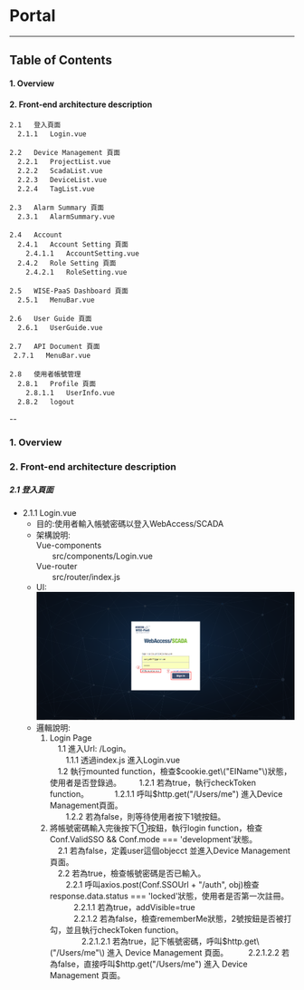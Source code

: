 # Portal

---

## Table of Contents

#### 1. Overview

#### 2. Front-end architecture description

```
2.1   登入頁面  
  2.1.1   Login.vue

2.2   Device Management 頁面       
  2.2.1   ProjectList.vue
  2.2.2   ScadaList.vue
  2.2.3   DeviceList.vue
  2.2.4   TagList.vue

2.3   Alarm Summary 頁面
  2.3.1   AlarmSummary.vue

2.4   Account
  2.4.1   Account Setting 頁面
    2.4.1.1   AccountSetting.vue
  2.4.2   Role Setting 頁面
    2.4.2.1   RoleSetting.vue

2.5   WISE-PaaS Dashboard 頁面
  2.5.1   MenuBar.vue

2.6   User Guide 頁面
  2.6.1   UserGuide.vue

2.7   API Document 頁面 
 2.7.1   MenuBar.vue

2.8   使用者帳號管理
  2.8.1   Profile 頁面
    2.8.1.1   UserInfo.vue
  2.8.2   logout
```

--

### 1. Overview

### 2. Front-end architecture description

##### 2.1 登入頁面

* 2.1.1 Login.vue    
  * 目的:使用者輸入帳號密碼以登入WebAccess/SCADA  
  * 架構說明:  
    Vue-components  
    　　src/components/Login.vue  
    Vue-router  
    　　src/router/index.js
  * UI:
    ![](/assets/login.PNG)  
  * 邏輯說明:  
    1. Login Page  
       　1.1 進入Url: /Login。  
       　　1.1.1 透過index.js 進入Login.vue  
       　1.2 執行mounted function，檢查$cookie.get\("EIName"\)狀態，使用者是否登錄過。  
       　　1.2.1 若為true，執行checkToken function。  
       　　　1.2.1.1 呼叫$http.get\("/Users/me"\) 進入Device Management頁面。  
       　　1.2.2 若為false，則等待使用者按下1號按鈕。    
    2. 將帳號密碼輸入完後按下①按鈕，執行login function，檢查Conf.ValidSSO && Conf.mode === 'development'狀態。  
       　2.1 若為false，定義user這個objecct 並進入Device Management頁面。  
       　2.2 若為true，檢查帳號密碼是否已輸入。  
       　　2.2.1 呼叫axios.post\(Conf.SSOUrl + "/auth", obj\)檢查response.data.status === 'locked'狀態，使用者是否第一次註冊。  
       　　　2.2.1.1 若為true，addVisible=true   
       　　　2.2.1.2 若為false，檢查rememberMe狀態，2號按鈕是否被打勾，並且執行checkToken function。  
       　　　　2.2.1.2.1 若為true，記下帳號密碼，呼叫$http.get\("/Users/me"\) 進入 Device Management 頁面。   
       　　    2.2.1.2.2 若為false，直接呼叫$http.get\("/Users/me"\) 進入 Device Management 頁面。   



